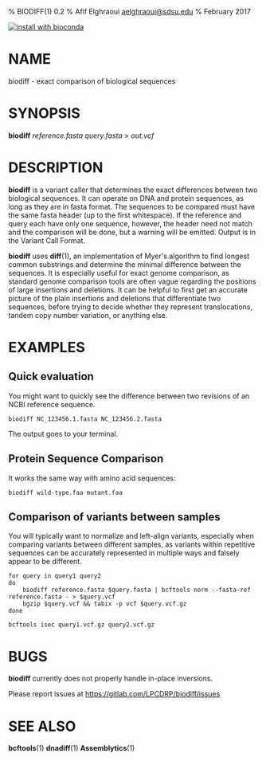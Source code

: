 % BIODIFF(1) 0.2
% Afif Elghraoui <aelghraoui@sdsu.edu>
% February 2017

[![install with bioconda](https://img.shields.io/badge/install%20with-bioconda-brightgreen.svg?style=flat-square)](http://bioconda.github.io/recipes/biodiff/README.html)

# NAME

biodiff - exact comparison of biological sequences

# SYNOPSIS

**biodiff** *reference.fasta* *query.fasta* > *out.vcf*

# DESCRIPTION

**biodiff** is a variant caller that determines the exact differences between two biological sequences.
It can operate on DNA and protein sequences, as long as they are in fasta format.
The sequences to be compared must have the same fasta header (up to the first whitespace).
If the reference and query each have only one sequence, however, the header need not match and the comparison will be done, but a warning will be emitted.
Output is in the Variant Call Format.

**biodiff** uses **diff**(1), an implementation of Myer's algorithm to find longest common substrings and determine the minimal difference between the sequences.
It is especially useful for exact genome comparison, as standard genome comparison tools are often vague regarding the positions of large insertions and deletions.
It can be helpful to first get an accurate picture of the plain insertions and deletions that differentiate two sequences, before trying to decide whether they represent translocations, tandem copy number variation, or anything else.

# EXAMPLES

## Quick evaluation
You might want to quickly see the difference between two revisions of an NCBI reference sequence.

~~~
biodiff NC_123456.1.fasta NC_123456.2.fasta
~~~

The output goes to your terminal.

## Protein Sequence Comparison

It works the same way with amino acid sequences:

~~~
biodiff wild-type.faa mutant.faa
~~~

## Comparison of variants between samples
You will typically want to normalize and left-align variants, especially when comparing variants between different samples, as variants within repetitive sequences can be accurately represented in multiple ways and falsely appear to be different.

~~~
for query in query1 query2
do
	biodiff reference.fasta $query.fasta | bcftools norm --fasta-ref reference.fasta - > $query.vcf
	bgzip $query.vcf && tabix -p vcf $query.vcf.gz
done

bcftools isec query1.vcf.gz query2.vcf.gz
~~~

# BUGS

**biodiff** currently does not properly handle in-place inversions.

Please report issues at
https://gitlab.com/LPCDRP/biodiff/issues

# SEE ALSO

**bcftools**(1)
**dnadiff**(1)
**Assemblytics**(1)
